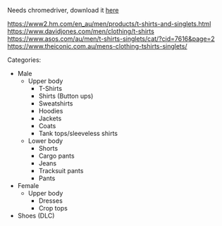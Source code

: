 Needs chromedriver, download it [here](https://googlechromelabs.github.io/chrome-for-testing/)

https://www2.hm.com/en_au/men/products/t-shirts-and-singlets.html
https://www.davidjones.com/men/clothing/t-shirts
https://www.asos.com/au/men/t-shirts-singlets/cat/?cid=7616&page=2
https://www.theiconic.com.au/mens-clothing-tshirts-singlets/

Categories:

- Male
  - Upper body
    - T-Shirts
    - Shirts (Button ups)
    - Sweatshirts
    - Hoodies
    - Jackets
    - Coats
    - Tank tops/sleeveless shirts
  - Lower body
    - Shorts
    - Cargo pants
    - Jeans
    - Tracksuit pants
    - Pants
- Female
  - Upper body
    - Dresses
    - Crop tops
- Shoes (DLC)
